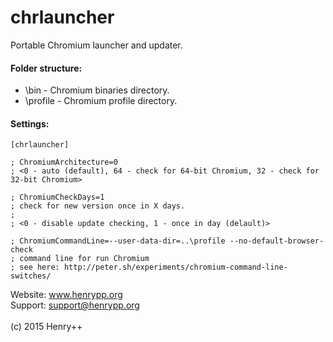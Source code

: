 # chrlauncher

Portable Chromium launcher and updater.

#### Folder structure:
- \bin - Chromium binaries directory.
- \profile - Chromium profile directory.

#### Settings:
~~~
[chrlauncher]

; ChromiumArchitecture=0
; <0 - auto (default), 64 - check for 64-bit Chromium, 32 - check for 32-bit Chromium>

; ChromiumCheckDays=1
; check for new version once in X days.
;
; <0 - disable update checking, 1 - once in day (delault)>

; ChromiumCommandLine=--user-data-dir=..\profile --no-default-browser-check
; command line for run Chromium
; see here: http://peter.sh/experiments/chromium-command-line-switches/
~~~
Website: www.henrypp.org<br />
Support: support@henrypp.org<br />
<br />
(c) 2015 Henry++
